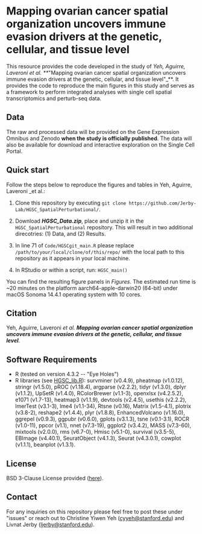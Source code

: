 # Mapping ovarian cancer spatial organization uncovers immune evasion drivers at the genetic, cellular, and tissue level

This resource provides the code developed in the study of _Yeh, Aguirre, Laveroni _et al_. **_"Mapping ovarian cancer spatial organization uncovers immune evasion drivers at the genetic, cellular, and tissue level"_**. It provides the code to reproduce the main figures in this study and serves as a framework to perform integrated analyses with single cell spatial transcriptomics and perturb-seq data. 

## **Data**

The raw and processed data will be provided on the Gene Expression Omnibus and Zenodo **when the study is officially published**. The data will also be available for download and interactive exploration on the Single Cell Portal.

## **Quick start**
Follow the steps below to reproduce the figures and tables in Yeh, Aguirre, Laveroni _et al.: 

1. Clone this repository by executing `git clone https://github.com/Jerby-Lab/HGSC_SpatialPerturbational/`. 

2. Download _**HGSC_Data.zip**_, place and unzip it in the `HGSC_SpatialPerturbational` repository. This will result in two additional direcotries: (1) Data, and (2) Results.

3. In line 71 of `Code/HGSCgit_main.R` please replace `/path/to/your/local/clone/of/this/repo/` with the local path to this repository as it appears in your local machine. 

4. In RStudio or within a script, run: ```HGSC_main()```

You can find the resulting figure panels in _Figures_. The estimated run time is ~20 minutes on the platform aarch64-apple-darwin20 (64-bit) under macOS Sonoma 14.4.1 operating system with 10 cores. 

## Citation

Yeh, Aguirre, Laveroni _et al._ _**Mapping ovarian cancer spatial organization uncovers immune evasion drivers at the genetic, cellular, and tissue level**_.

## **Software Requirements**

* R (tested on version 4.3.2 -- "Eye Holes")
* R libraries (see [HGSC_lib.R](https://github.com/Jerby-Lab/HGSC_SpatialPerturbational/blob/main/Code/HGSC_lib.R)): survminer (v0.4.9), pheatmap (v1.0.12), stringr (v1.5.0), pROC (v1.18.4), argparse (v2.2.2), tidyr (v1.3.0), dplyr (v1.1.2), UpSetR (v1.4.0), RColorBrewer (v1.1-3), openxlsx (v4.2.5.2), e1071 (v1.7-13), heatmap3 (v1.1.9), devtools (v2.4.5), usethis (v2.2.2), lmerTest (v3.1-3), lme4 (v1.1-34), Rtsne (v0.16), Matrix (v1.5-4.1), plotrix (v3.8-2), reshape2 (v1.4.4), plyr (v1.8.8), EnhancedVolcano (v1.16.0), ggrepel (v0.9.3), ggpubr (v0.6.0), gplots (v3.1.3), tsne (v0.1-3.1), ROCR (v1.0-11), ppcor (v1.1), nnet (v7.3-19), ggplot2 (v3.4.2), MASS (v7.3-60), mixtools (v2.0.0), rms (v6.7-0), Hmisc (v5.1-0), survival (v3.5-5), EBImage (v4.40.1), SeuratObject (v4.1.3), Seurat (v4.3.0.1), cowplot (v1.1.1), beanplot (v1.3.1).
  

## License 

BSD 3-Clause License provided ([here](https://github.com/Jerby-Lab/HGSC_SpatialPerturbational/blob/main/LICENSE)).

## Contact 

For any inquiries on this repository please feel free to post these under "issues" or reach out to Christine Yiwen Yeh ([cyyeh@stanford.edu](cyyeh@stanford.edu)) and Livnat Jerby ([ljerby@stanford.edu](ljerby@stanford.edu)).
